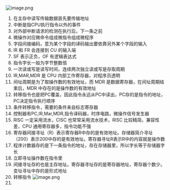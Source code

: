 ![image.png](https://s2.loli.net/2024/06/12/2Xmj4AR7oylzEIu.png)
1. 在主存中读写传输数据首先要传输地址
2. 中断是指CPU执行指令以外的事件
3. 对外部中断请求的检测在执行后，下一条之前
4. 微操作对应微命令组成微指令组成微程序
5. 字段间接编码，意为某个字段的译码输出要依靠另外某个字段的输入
6. IR 和 FR 会连接到 CU 的输入端
7. SF 表示正负，OF 有逻辑表达式
8. 指令字长一般为字节整数倍
9. 一次读或写是读写时间，连续两次独立读或写是存取周期
10. IR,MAR,MDR 是 CPU 内部工作寄存器，对程序员透明
11. 间址周期是为了取操作数的有效地址，而 MDR 是数据寄存器，在间址周期结束后，MDR 中存在的是操作数的有效地址
12. 转移指令也是把PC覆盖，因此指令永远从PC中读出，PC存的是指令的地址，PC决定指令执行顺序
13. 条件转移指令，需要的条件来自标志寄存器
14. 控制器有PC,IR,Mar,MDR,指令译码器，时序电路，微操作信号发生器
15. RISC 一定采用流水，CISC 也常常采用流水技术，RISC 比较精简，兼容性差，CPU 通用寄存器多，指令功能不强
16. 寄存器间接寻址（R）表示寄存器R中存的是有效地址。存储器简介寻址（200）表示200中存的是有效地址。寄存器寻址R表示R中的内容就是操作数
17. 程序计数器存的是下一条指令的地址，存在存储器里，所以字长等于存储器字长
18. 立即寻址操作数在指令里
19. 间接寻址存的也是主存地址。寄存器寻址存的是寄存器地址，寄存器个数少。变址寻址中存的是形式地址
20. 转移指令
![image.png](https://s2.loli.net/2024/06/12/3A5QKTj7usVmrnO.png)
21. 
